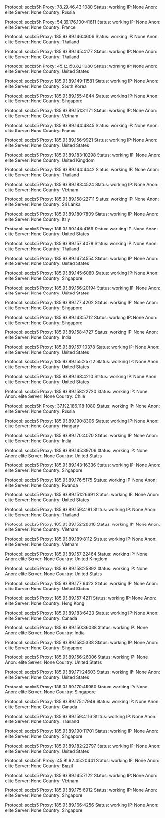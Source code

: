 Protocol: socks5h
Proxy: 78.29.46.43:1080
Status: working
IP: None
Anon: elite
Server: None
Country: Russia

Protocol: socks5h
Proxy: 54.36.176.100:41611
Status: working
IP: None
Anon: elite
Server: None
Country: France

Protocol: socks5
Proxy: 185.93.89.146:4606
Status: working
IP: None
Anon: elite
Server: None
Country: Thailand

Protocol: socks5
Proxy: 185.93.89.145:4177
Status: working
IP: None
Anon: elite
Server: None
Country: Thailand

Protocol: socks5h
Proxy: 45.12.150.82:1080
Status: working
IP: None
Anon: elite
Server: None
Country: United States

Protocol: socks5
Proxy: 185.93.89.149:11581
Status: working
IP: None
Anon: elite
Server: None
Country: South Korea

Protocol: socks5
Proxy: 185.93.89.155:4844
Status: working
IP: None
Anon: elite
Server: None
Country: Singapore

Protocol: socks5
Proxy: 185.93.89.151:31171
Status: working
IP: None
Anon: elite
Server: None
Country: Vietnam

Protocol: socks5
Proxy: 185.93.89.144:4845
Status: working
IP: None
Anon: elite
Server: None
Country: France

Protocol: socks5
Proxy: 185.93.89.156:9921
Status: working
IP: None
Anon: elite
Server: None
Country: United States

Protocol: socks5
Proxy: 185.93.89.183:10298
Status: working
IP: None
Anon: elite
Server: None
Country: United Kingdom

Protocol: socks5
Proxy: 185.93.89.144:4442
Status: working
IP: None
Anon: elite
Server: None
Country: Thailand

Protocol: socks5
Proxy: 185.93.89.183:4524
Status: working
IP: None
Anon: elite
Server: None
Country: Vietnam

Protocol: socks5
Proxy: 185.93.89.158:22711
Status: working
IP: None
Anon: elite
Server: None
Country: Sri Lanka

Protocol: socks5
Proxy: 185.93.89.180:7809
Status: working
IP: None
Anon: elite
Server: None
Country: Italy

Protocol: socks5
Proxy: 185.93.89.144:4168
Status: working
IP: None
Anon: elite
Server: None
Country: United States

Protocol: socks5
Proxy: 185.93.89.157:4078
Status: working
IP: None
Anon: elite
Server: None
Country: Thailand

Protocol: socks5
Proxy: 185.93.89.147:4554
Status: working
IP: None
Anon: elite
Server: None
Country: United States

Protocol: socks5
Proxy: 185.93.89.145:6080
Status: working
IP: None
Anon: elite
Server: None
Country: Singapore

Protocol: socks5
Proxy: 185.93.89.156:20194
Status: working
IP: None
Anon: elite
Server: None
Country: United States

Protocol: socks5
Proxy: 185.93.89.177:4202
Status: working
IP: None
Anon: elite
Server: None
Country: Singapore

Protocol: socks5
Proxy: 185.93.89.143:5712
Status: working
IP: None
Anon: elite
Server: None
Country: Singapore

Protocol: socks5
Proxy: 185.93.89.158:4727
Status: working
IP: None
Anon: elite
Server: None
Country: India

Protocol: socks5
Proxy: 185.93.89.157:10378
Status: working
IP: None
Anon: elite
Server: None
Country: United States

Protocol: socks5
Proxy: 185.93.89.155:25712
Status: working
IP: None
Anon: elite
Server: None
Country: United States

Protocol: socks5
Proxy: 185.93.89.168:4210
Status: working
IP: None
Anon: elite
Server: None
Country: United States

Protocol: socks5
Proxy: 185.93.89.158:22720
Status: working
IP: None
Anon: elite
Server: None
Country: Chile

Protocol: socks5h
Proxy: 37.192.186.118:1080
Status: working
IP: None
Anon: elite
Server: None
Country: Russia

Protocol: socks5
Proxy: 185.93.89.190:8306
Status: working
IP: None
Anon: elite
Server: None
Country: Hungary

Protocol: socks5
Proxy: 185.93.89.170:4070
Status: working
IP: None
Anon: elite
Server: None
Country: India

Protocol: socks5
Proxy: 185.93.89.145:39706
Status: working
IP: None
Anon: elite
Server: None
Country: United States

Protocol: socks5
Proxy: 185.93.89.143:16336
Status: working
IP: None
Anon: elite
Server: None
Country: Singapore

Protocol: socks5
Proxy: 185.93.89.176:5175
Status: working
IP: None
Anon: elite
Server: None
Country: Rwanda

Protocol: socks5
Proxy: 185.93.89.151:26691
Status: working
IP: None
Anon: elite
Server: None
Country: United States

Protocol: socks5
Proxy: 185.93.89.159:4181
Status: working
IP: None
Anon: elite
Server: None
Country: Thailand

Protocol: socks5
Proxy: 185.93.89.152:28618
Status: working
IP: None
Anon: elite
Server: None
Country: Vietnam

Protocol: socks5
Proxy: 185.93.89.189:8112
Status: working
IP: None
Anon: elite
Server: None
Country: Vietnam

Protocol: socks5
Proxy: 185.93.89.157:22464
Status: working
IP: None
Anon: elite
Server: None
Country: United Kingdom

Protocol: socks5
Proxy: 185.93.89.158:25892
Status: working
IP: None
Anon: elite
Server: None
Country: United States

Protocol: socks5
Proxy: 185.93.89.177:6423
Status: working
IP: None
Anon: elite
Server: None
Country: United States

Protocol: socks5
Proxy: 185.93.89.157:4211
Status: working
IP: None
Anon: elite
Server: None
Country: Hong Kong

Protocol: socks5
Proxy: 185.93.89.183:6423
Status: working
IP: None
Anon: elite
Server: None
Country: Canada

Protocol: socks5
Proxy: 185.93.89.150:36038
Status: working
IP: None
Anon: elite
Server: None
Country: India

Protocol: socks5
Proxy: 185.93.89.158:5338
Status: working
IP: None
Anon: elite
Server: None
Country: Singapore

Protocol: socks5
Proxy: 185.93.89.156:26006
Status: working
IP: None
Anon: elite
Server: None
Country: United States

Protocol: socks5
Proxy: 185.93.89.171:24603
Status: working
IP: None
Anon: elite
Server: None
Country: United States

Protocol: socks5
Proxy: 185.93.89.179:45959
Status: working
IP: None
Anon: elite
Server: None
Country: Singapore

Protocol: socks5
Proxy: 185.93.89.175:17949
Status: working
IP: None
Anon: elite
Server: None
Country: Canada

Protocol: socks5
Proxy: 185.93.89.159:4116
Status: working
IP: None
Anon: elite
Server: None
Country: Thailand

Protocol: socks5
Proxy: 185.93.89.190:11701
Status: working
IP: None
Anon: elite
Server: None
Country: Singapore

Protocol: socks5
Proxy: 185.93.89.182:22797
Status: working
IP: None
Anon: elite
Server: None
Country: United States

Protocol: socks5h
Proxy: 45.91.92.45:20441
Status: working
IP: None
Anon: elite
Server: None
Country: Brazil

Protocol: socks5
Proxy: 185.93.89.145:7122
Status: working
IP: None
Anon: elite
Server: None
Country: Vietnam

Protocol: socks5
Proxy: 185.93.89.175:6912
Status: working
IP: None
Anon: elite
Server: None
Country: Singapore

Protocol: socks5
Proxy: 185.93.89.166:4256
Status: working
IP: None
Anon: elite
Server: None
Country: Singapore


